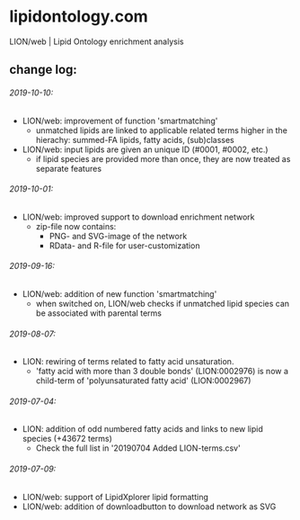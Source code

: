 # lipidontology.com
LION/web | Lipid Ontology enrichment analysis

## change log:

###### 2019-10-10:
* LION/web: improvement of function 'smartmatching'
  * unmatched lipids are linked to applicable related terms higher in the hierachy: summed-FA lipids, fatty acids, (sub)classes
* LION/web: input lipids are given an unique ID (#0001, #0002, etc.)
  * if lipid species are provided more than once, they are now treated as separate features

###### 2019-10-01:
* LION/web: improved support to download enrichment network
  * zip-file now contains: 
    * PNG- and SVG-image of the network
    * RData- and R-file for user-customization 

###### 2019-09-16:
* LION/web: addition of new function 'smartmatching'
  * when switched on, LION/web checks if unmatched lipid species can be associated with parental terms

###### 2019-08-07:
* LION: rewiring of terms related to fatty acid unsaturation.
  * 'fatty acid with more than 3 double bonds' (LION:0002976) is now a child-term of 'polyunsaturated fatty acid' (LION:0002967)

###### 2019-07-04:
* LION: addition of odd numbered fatty acids and links to new lipid species (+43672 terms)
  * Check the full list in '20190704 Added LION-terms.csv'

###### 2019-07-09:
* LION/web: support of LipidXplorer lipid formatting
* LION/web: addition of downloadbutton to download network as SVG

